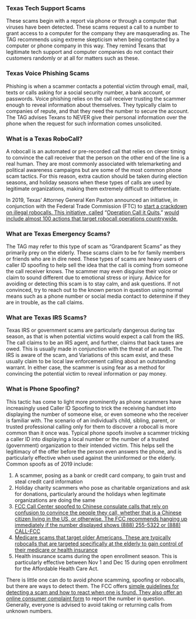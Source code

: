 ### Texas Tech Support Scams

These scams begin with a report via phone or through a computer that
viruses have been detected. These scams request a call to a number to
grant access to a computer for the company they are masquerading as. The
TAG recommends using extreme skepticism when being contacted by a
computer or phone company in this way. They remind Texans that
legitimate tech support and computer companies do not contact their
customers randomly or at all for matters such as these.

### Texas Voice Phishing Scams

Phishing is when a scammer contacts a potential victim through email,
mail, texts or calls asking for a social security number, a bank
account, or passwords. Voice phishing relies on the call receiver
trusting the scammer enough to reveal information about themselves. They
typically claim to companies of repute, and that they need the number to
secure the account. The TAG advises Texans to NEVER give their personal
information over the phone when the request for such information comes
unsolicited.

### What is a Texas RoboCall?

A robocall is an automated or pre-recorded call that relies on clever
timing to convince the call receiver that the person on the other end of
the line is a real human. They are most commonly associated with
telemarketing and political awareness campaigns but are some of the most
common phone scam tactics. For this reason, extra caution should be
taken during election seasons, and holiday seasons when these types of
calls are used by legitimate organizations, making them extremely
difficult to differentiate.

In 2019, Texas’ Attorney General Ken Paxton announced an initiative, in
conjunction with the Federal Trade Commission (FTC) to <ins>[start a
crackdown on illegal
robocalls](https://www.google.com/url?q=https://www.texasattorneygeneral.gov/news/releases/ag-paxton-ftc-announce-new-crackdown-illegal-robocalls&sa=D&ust=1596882378636000&usg=AOvVaw24fKrpZfjSTeR74ambKEc-).
This initiative, called</ins> “[Operation <ins>Call it
Quits,</ins>](https://www.google.com/url?q=https://www.ftc.gov/news-events/blogs/business-blog/2019/06/operation-call-it-quits-theres-no-quit-our-fight-against&sa=D&ust=1596882378637000&usg=AOvVaw3fe-setv2rBQuJSxiK-Tax)”
<ins>would include almost 100 actions that target robocall operations
countrywide.</ins>

### What are Texas Emergency Scams?

The TAG may refer to this type of scam as “Grandparent Scams” as they
primarily prey on the elderly. These scams claim to be for family
members or friends who are in dire need. These types of scams are heavy
users of caller ID spoofing to help sell the idea that the call is
coming from someone the call receiver knows. The scammer may even
disguise their voice or claim to sound different due to emotional stress
or injury. Advice for avoiding or detecting this scam is to stay calm,
and ask questions. If not convinced, try to reach out to the known
person in question using normal means such as a phone number or social
media contact to determine if they are in trouble, as the call claims.

### What are Texas IRS Scams?

Texas IRS or government scams are particularly dangerous during tax
season, as that is when potential victims would expect a call from the
IRS. The call claims to be an IRS agent, and further, claims that back
taxes are owed. This is usually made in conjunction with the threat of
an audit. The IRS is aware of the scam, and Variations of this scam exist, and these usually claim to be local law
enforcement calling about an outstanding warrant. In either case, the
scammer is using fear as a method for convincing the potential victim to
reveal information or pay money.

### What is Phone Spoofing?

This tactic has come to light more prominently as phone scammers have
increasingly used Caller ID Spoofing to trick the receiving handset into
displaying the number of someone else, or even someone who the receiver
is familiar with. The scenario of an individual’s child, sibling,
parent, or trusted professional calling only for them to discover a
robocall is more common than it once was.
Typical phone spoofs involve a scammer tricking a caller ID into
displaying a local number or the number of a trusted (government)
organization to their intended victim. This helps sell the legitimacy of
the offer before the person even answers the phone, and is particularly
effective when used against the uninformed or the elderly. Common spoofs
as of 2019 include:

1.  A scammer, posing as a bank or credit card company, to gain trust
    and steal credit card information
2.  Holiday charity scammers who pose as charitable organizations and
    ask for donations, particularly around the holidays when legitimate
    organizations are doing the same
3.  <ins>[FCC Call Center spoofed to Chinese consulate
    calls](https://www.google.com/url?q=https://www.fcc.gov/fcc-alerts-consumers-about-spoofing-1-888-call-fcc-phone-number&sa=D&ust=1596882378638000&usg=AOvVaw1DeqOAlN8yvAj-OulQOC3V) that
    rely on confusion to convince the people they call, whether that is
    a Chinese citizen living in the US, or otherwise. The FCC recommends
    hanging up immediately if the number displayed shows (888) 255-5322
    or (888) CALL-FCC</ins>
4.  <ins>[Medicare scams that target older
    Americans.](https://www.google.com/url?q=https://www.fcc.gov/older-americans-and-medicare-card-scams&sa=D&ust=1596882378638000&usg=AOvVaw3_-qCPClOgBieG_eCv5SLX) These
    are typically robocalls that are targeted specifically at the
    elderly to gain control of their medicare or health insurance</ins>
5.  Health insurance scams during the open enrollment season. This is
    particularly effective between Nov 1 and Dec 15 during open
    enrollment for the Affordable Health Care Act.

There is little one can do to avoid phone scamming, spoofing or
robocalls, but there are ways to detect them. The FCC offers <ins>[simple
guidelines](https://www.google.com/url?q=https://www.fcc.gov/sites/default/files/avoid_spoofing_scams_english.pdf&sa=D&ust=1596882378639000&usg=AOvVaw3rlWHFjKE3DMVav6IcxKez) for
detecting a scam and how to react when one is found. They also offer an</ins>
[online consumer complaint
form](https://www.google.com/url?q=https://consumercomplaints.fcc.gov/hc/en-us/requests/new?ticket_form_id%3D39744&sa=D&ust=1596882378639000&usg=AOvVaw3FyK-LWBRMTGvVGk3Pt6z2) to
report the number in question. Generally, everyone is advised to avoid
taking or returning calls from unknown numbers.
